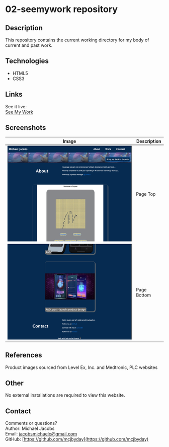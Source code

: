 # 02-seemywork repository

## Description
<p>This repository contains the current working directory for my body of current and past work.

## Technologies
- HTML5
- CSS3

## Links
See it live:<br> [See My Work](https://mcjbyday.github.io/02-seemywork/)

    
## Screenshots
| Image | Description |
| --- | ----------- |
| ![Webpage Screenshot 1](./assets/screenshots/Screenshot1.png) | Page Top |
| ![Webpage Screenshot 2](./assets/screenshots/Screenshot2.png) | Page Bottom |


## References
Product images sourced from Level Ex, Inc. and Medtronic, PLC websites

## Other
<p>No external installations are required to view this website. 

## Contact
Comments or questions? <br>
Author: Michael Jacobs <br>
Email: jacobsmichaelc@gmail.com <br>
GitHub: [https://github.com/mcjbyday](https://github.com/mcjbyday) <br>